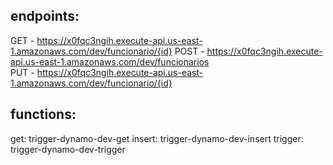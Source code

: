 ## endpoints:
  GET - https://x0fqc3ngih.execute-api.us-east-1.amazonaws.com/dev/funcionario/{id}
  POST - https://x0fqc3ngih.execute-api.us-east-1.amazonaws.com/dev/funcionarios  
  PUT - https://x0fqc3ngih.execute-api.us-east-1.amazonaws.com/dev/funcionario/{id}
## functions:
  get: trigger-dynamo-dev-get
  insert: trigger-dynamo-dev-insert
  trigger: trigger-dynamo-dev-trigger
